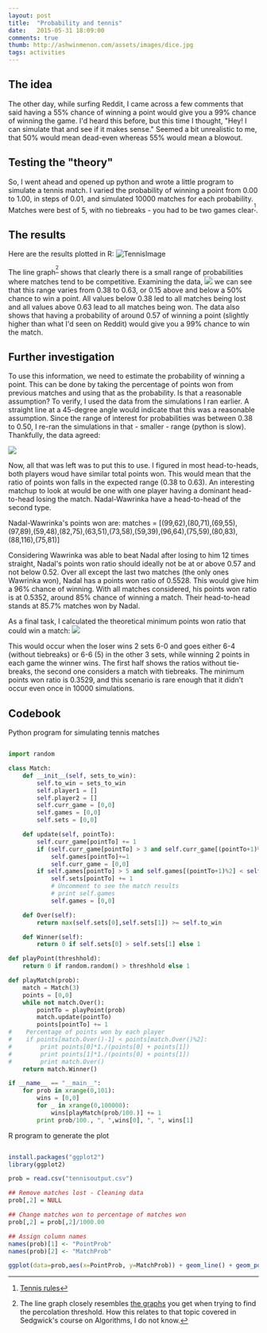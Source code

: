 ```yaml
---
layout: post
title:  "Probability and tennis"
date:   2015-05-31 18:09:00
comments: true
thumb: http://ashwinmenon.com/assets/images/dice.jpg
tags: activities
---
```


## The idea
The other day, while surfing Reddit, I came across a few comments that said having a 55% chance of winning a point would give you a 99% chance of winning the game. I'd heard this before, but this time I thought, "Hey! I can simulate that and see if it makes sense." Seemed a bit unrealistic to me, that 50% would mean dead-even whereas 55% would mean a blowout.

## Testing the "theory"
So, I went ahead and opened up python and wrote a little program to simulate a tennis match. I varied the probability of winning a point from 0.00 to 1.00, in steps of 0.01, and simulated 10000 matches for each probability. Matches were best of 5, with no tiebreaks - you had to be two games clear<sup>[^1]</sup>.

## The results
Here are the results plotted in R:
![TennisImage](/assets/images/tennis_graph.png)

The line graph<sup>[^2]</sup> shows that clearly there is a small range of probabilities where matches tend to be competitive. Examining the data,
![](/assets/images/tennis_table.png)
we can see that this range varies from 0.38 to 0.63, or 0.15 above and below a 50% chance to win a point. All values below 0.38 led to all matches being lost and all values above 0.63 lead to all matches being won. The data also shows that having a probability of around 0.57 of winning a point (slightly higher than what I'd seen on Reddit) would give you a 99% chance to win the match. 

## Further investigation
To use this information, we need to estimate the probability of winning a point. This can be done by taking the percentage of points won from previous matches and using that as the probability. Is that a reasonable assumption? To verify, I used the data from the simulations I ran earlier. A straight line at a 45-degree angle would indicate that this was a reasonable assumption. Since the range of interest for probabilities was between 0.38 to 0.50, I re-ran the simulations in that - smaller - range (python is slow). Thankfully, the data agreed:

![](/assets/images/tennis_points.png)

Now, all that was left was to put this to use. I figured in most head-to-heads, both players woud have similar total points won. This would mean that the ratio of points won falls in the expected range (0.38 to 0.63). An interesting matchup to look at would be one with one player having a dominant head-to-head losing the match. Nadal-Wawrinka have a head-to-head of the second type.

Nadal-Wawrinka's points won are:
matches = [(99,62),(80,71),(69,55),(97,89),(59,48),(82,75),(63,51),(73,58),(59,39),(96,64),(75,59),(80,83),(88,116),(75,81)]

Considering Wawrinka was able to beat Nadal after losing to him 12 times straight, Nadal's points won ratio should ideally not be at or above 0.57 and not below 0.52. Over all except the last two matches (the only ones Wawrinka won), Nadal has a points won ratio of 0.5528. This would give him a 96% chance of winning. With all matches considered, his points won ratio is at 0.5352, around 85% chance of winning a match. Their head-to-head stands at 85.7% matches won by Nadal.

As a final task, I calculated the theoretical minimum points won ratio that could win a match:
![](/assets/images/tennis_min.png)

This would occur when the loser wins 2 sets 6-0 and goes either 6-4 (without tiebreaks) or 6-6 (5) in the other 3 sets, while winning 2 points in each game the winner wins. The first half shows the ratios without tie-breaks, the second one considers a match with tiebreaks. The minimum points won ratio is 0.3529, and this scenario is rare enough that it didn't occur even once in 10000 simulations.

## Codebook

Python program for simulating tennis matches
```python

import random 

class Match:
    def __init__(self, sets_to_win):
        self.to_win = sets_to_win
        self.player1 = []
        self.player2 = []
        self.curr_game = [0,0]
        self.games = [0,0]
        self.sets = [0,0]

    def update(self, pointTo):
        self.curr_game[pointTo] += 1
        if (self.curr_game[pointTo] > 3 and self.curr_game[(pointTo+1)%2] < self.curr_game[pointTo] - 1):
            self.games[pointTo]+=1
            self.curr_game = [0,0]
        if self.games[pointTo] > 5 and self.games[(pointTo+1)%2] < self.games[pointTo] - 1:
            self.sets[pointTo] += 1
            # Uncomment to see the match results
            # print self.games
            self.games = [0,0]

    def Over(self):
        return max(self.sets[0],self.sets[1]) >= self.to_win

    def Winner(self):
        return 0 if self.sets[0] > self.sets[1] else 1

def playPoint(threshhold):
    return 0 if random.random() > threshhold else 1

def playMatch(prob):
    match = Match(3)
    points = [0,0]
    while not match.Over():
        pointTo = playPoint(prob)
        match.update(pointTo)
        points[pointTo] += 1
#    Percentage of points won by each player
#    if points[match.Over()-1] < points[match.Over()%2]:
#        print points[0]*1./(points[0] + points[1])
#        print points[1]*1./(points[0] + points[1])
#        print match.Over()
    return match.Winner()

if __name__ == "__main__":
    for prob in xrange(0,101):
        wins = [0,0]
        for _ in xrange(0,100000):
            wins[playMatch(prob/100.)] += 1
        print prob/100., ", ",wins[0], ", ", wins[1]

```

R program to generate the plot

```r

install.packages("ggplot2")
library(ggplot2)

prob = read.csv("tennisoutput.csv")

## Remove matches lost - Cleaning data
prob[,2] = NULL

## Change matches won to percentage of matches won
prob[,2] = prob[,2]/1000.00

## Assign column names
names(prob)[1] <- "PointProb"
names(prob)[2] <- "MatchProb"

ggplot(data=prob,aes(x=PointProb, y=MatchProb)) + geom_line() + geom_point() + xlab("Probability of winning a point") + ylab("Percentage of matches won") + ggtitle("Line graph of percentage of matches won vs. probability of winning a point") + geom_text(aes(label=ifelse(PointProb==0.57,paste(PointProb,MatchProb,sep=", "),'')),hjust = 0, size = 3, vjust = 1.4, colour = "brown")


```

[^1]: [Tennis rules](https://en.wikipedia.org/wiki/Tennis#Scoring)
[^2]: The line graph closely resembles [the graphs](https://www.google.com/search?q=percolation+threshold&tbm=isch) you get when trying to find the percolation threshold. How this relates to that topic covered in Sedgwick's course on Algorithms, I do not know.
